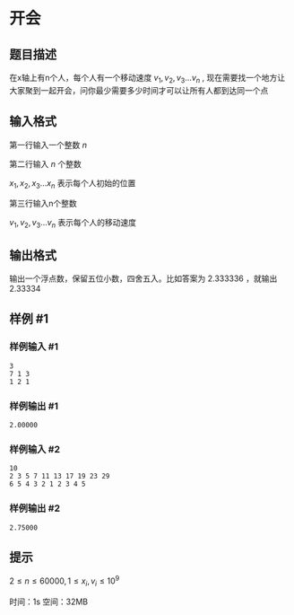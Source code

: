 # 开会

## 题目描述

在x轴上有n个人，每个人有一个移动速度 $v_1,v_2,v_3...v_n$ , 现在需要找一个地方让大家聚到一起开会，问你最少需要多少时间才可以让所有人都到达同一个点

## 输入格式

第一行输入一个整数 $n$

第二行输入 $n$ 个整数

$x_1,x_2,x_3...x_n$ 表示每个人初始的位置

第三行输入n个整数

$v_1,v_2,v_3...v_n$ 表示每个人的移动速度

## 输出格式

输出一个浮点数，保留五位小数，四舍五入。比如答案为 $2.333336$ ，就输出 $2.33334$

## 样例 #1

### 样例输入 #1

```
3
7 1 3
1 2 1
```

### 样例输出 #1

```
2.00000
```

### 样例输入 #2

```
10
2 3 5 7 11 13 17 19 23 29
6 5 4 3 2 1 2 3 4 5
```

### 样例输出 #2

```
2.75000
```

## 提示

$2 \leq n \leq 60000,1 \leq x_i,v_i \leq 10^9$

时间：1s   空间：32MB

